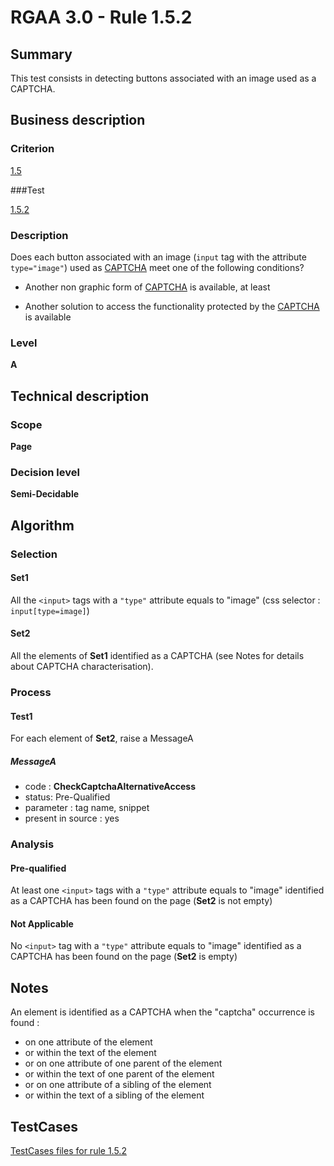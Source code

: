 # RGAA 3.0 -  Rule 1.5.2

## Summary

This test consists in detecting buttons associated with an image used as a CAPTCHA.

## Business description

### Criterion

[1.5](http://asqatasun.github.io/RGAA--3.0--EN/RGAA3.0_Criteria_English_version_v1.html#crit-1-5)

###Test

[1.5.2](http://asqatasun.github.io/RGAA--3.0--EN/RGAA3.0_Criteria_English_version_v1.html#test-1-5-2)

### Description
Does each button
    associated with an image (<code>input</code> tag with the attribute
    <code>type="image"</code>) used as <a href="http://asqatasun.github.io/RGAA--3.0--EN/RGAA3.0_Glossary_English_version_v1.html#mcaptcha">CAPTCHA</a>
    meet one of the following conditions?
    <ul><li>Another non graphic form of <a href="http://asqatasun.github.io/RGAA--3.0--EN/RGAA3.0_Glossary_English_version_v1.html#mcaptcha">CAPTCHA</a>
   is available, at least
  </li>
  <li>Another solution to access the functionality
   protected by the <a href="http://asqatasun.github.io/RGAA--3.0--EN/RGAA3.0_Glossary_English_version_v1.html#mcaptcha">CAPTCHA</a>
   is available</li>
    </ul> 


### Level

**A**

## Technical description

### Scope

**Page**

### Decision level

**Semi-Decidable**

## Algorithm

### Selection

#### Set1

All the `<input>` tags with a `"type"` attribute equals to "image" (css selector : `input[type=image]`) 

#### Set2

All the elements of **Set1** identified as a CAPTCHA (see Notes for details about CAPTCHA characterisation).

### Process

#### Test1

For each element of **Set2**, raise a MessageA

##### MessageA 

-    code : **CheckCaptchaAlternativeAccess** 
-    status: Pre-Qualified
-    parameter : tag name, snippet
-    present in source : yes

### Analysis

#### Pre-qualified

At least one `<input>` tags with a `"type"` attribute equals to "image" identified as a CAPTCHA has been found on the page (**Set2** is not empty)

#### Not Applicable

No `<input>` tag with a `"type"` attribute equals to "image" identified as a CAPTCHA has been found on the page (**Set2** is empty)

## Notes

An element is identified as a CAPTCHA when the "captcha" occurrence is found :

- on one attribute of the element
- or within the text of the element
- or on one attribute of one parent of the element
- or within the text of one parent of the element
- or on one attribute of a sibling of the element
- or within the text of a sibling of the element



##  TestCases 

[TestCases files for rule 1.5.2](https://github.com/Asqatasun/Asqatasun/tree/master/rules/rules-rgaa3.0/src/test/resources/testcases/rgaa30/Rgaa30Rule010502/) 


